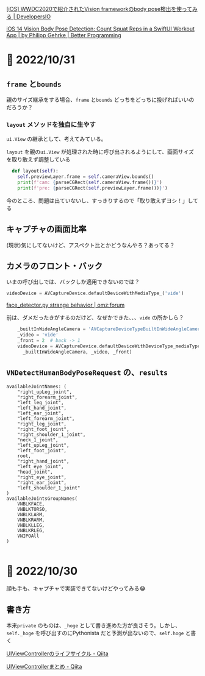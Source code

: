 [[iOS] WWDC2020で紹介されたVision frameworkのbody pose検出を使ってみる | DevelopersIO](https://dev.classmethod.jp/articles/vision-body-pose/)


[iOS 14 Vision Body Pose Detection: Count Squat Reps in a SwiftUI Workout App | by Philipp Gehrke | Better Programming](https://betterprogramming.pub/ios-14-vision-body-pose-detection-count-squat-reps-in-a-workout-c88991f7cad4)


# 📝 2022/10/31


## `frame` と`bounds`

親のサイズ継承をする場合、`frame` と`bounds` どっちをどっちに投げればいいのだろうか？


### `layout` メソッドを独自に生やす


`ui.View` の継承として、考えてみている。

`layout` を親の`ui.View` が処理された時に呼び出されるようにして、画面サイズを取り敢えず調整している

``` .py
  def layout(self):
    self.previewLayer.frame = self.cameraView.bounds()
    print(f'cam: {parseCGRect(self.cameraView.frame())}')
    print(f'pre: {parseCGRect(self.previewLayer.frame())}')
```

今のところ、問題は出ていないし、すっきりするので「取り敢えずヨシ！」してる


## キャプチャの画面比率


(現状)気にしてないけど、アスペクト比とかどうなんやろ？あってる？


## カメラのフロント・バック

いまの呼び出しでは、バックしか適用できないのでは？

``` .py
videoDevice = AVCaptureDevice.defaultDeviceWithMediaType_('vide')
```



[face_detector.py strange behavior | omz:forum](https://forum.omz-software.com/topic/6434/face_detector-py-strange-behavior/22)


前は、ダメだったきがするのだけど、なぜかできた、、、`vide` の所かしら？


``` .py
    _builtInWideAngleCamera = 'AVCaptureDeviceTypeBuiltInWideAngleCamera'
    _video = 'vide'
    _front = 2  # back -> 1
    videoDevice = AVCaptureDevice.defaultDeviceWithDeviceType_mediaType_position_(
      _builtInWideAngleCamera, _video, _front)

```

## `VNDetectHumanBodyPoseRequest` の、`results`



``` .log
availableJointNames: (
    "right_upLeg_joint",
    "right_forearm_joint",
    "left_leg_joint",
    "left_hand_joint",
    "left_ear_joint",
    "left_forearm_joint",
    "right_leg_joint",
    "right_foot_joint",
    "right_shoulder_1_joint",
    "neck_1_joint",
    "left_upLeg_joint",
    "left_foot_joint",
    root,
    "right_hand_joint",
    "left_eye_joint",
    "head_joint",
    "right_eye_joint",
    "right_ear_joint",
    "left_shoulder_1_joint"
)
availableJointsGroupNames(
    VNBLKFACE,
    VNBLKTORSO,
    VNBLKLARM,
    VNBLKRARM,
    VNBLKLLEG,
    VNBLKRLEG,
    VNIPOAll
)


```

# 📝 2022/10/30

顔も手も、キャプチャで実装できてないけどやってみる😂


## 書き方

本来`private` のものは、`_hoge` として書き進めた方が良さそう。しかし、`self._hoge` を呼び出すのにPythonista だと予測が出ないので、`self.hoge` と書く



[UIViewControllerのライフサイクル - Qiita](https://qiita.com/motokiee/items/0ca628b4cc74c8c5599d)

[UIViewControllerまとめ - Qiita](https://qiita.com/edo_m18/items/189acd18f1ecc368b5b0)
